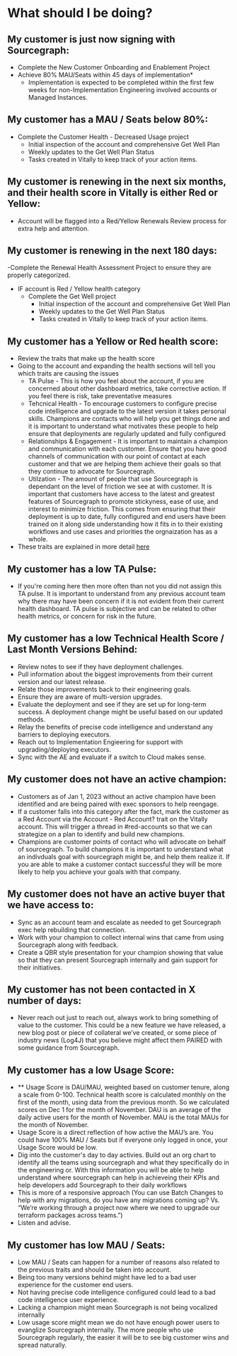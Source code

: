 # What should I be doing?

## My customer is just now signing with Sourcegraph:

- Complete the New Customer Onboarding and Enablement Project
- Achieve 80% MAU/Seats within 45 days of implementation\*
  - Implementation is expected to be completed within the first few weeks for non-Implementation Engineering involved accounts or Managed Instances.

## My customer has a MAU / Seats below 80%:

- Complete the Customer Health - Decreased Usage project
  - Initial inspection of the account and comprehensive Get Well Plan
  - Weekly updates to the Get Well Plan Status
  - Tasks created in Vitally to keep track of your action items.

## My customer is renewing in the next six months, and their health score in Vitally is either Red or Yellow:

- Account will be flagged into a Red/Yellow Renewals Review process for extra help and attention.

## My customer is renewing in the next 180 days:

-Complete the Renewal Health Assessment Project to ensure they are properly categorized.

- IF account is Red / Yellow health category
  - Complete the Get Well project
    - Initial inspection of the account and comprehensive Get Well Plan
    - Weekly updates to the Get Well Plan Status
    - Tasks created in Vitally to keep track of your action items.

## My customer has a Yellow or Red health score:

- Review the traits that make up the health score
- Going to the account and expanding the health sections will tell you which traits are causing the issues
  - TA Pulse - This is how you feel about the account, if you are concerned about other dashboard metrics, take corrective action. If you feel there is risk, take preventative measures
  - Tehcnical Health - To encourage customers to configure precise code intelligence and upgrade to the latest version it takes personal skills. Champions are contacts who will help you get things done and it is important to understand what motivates these people to help ensure that deployments are regularly updated and fully configured
  - Relationships & Engagement - It is important to maintain a champion and communication with each customer. Ensure that you have good channels of communication with our point of contact at each customer and that we are helping them achieve their goals so that they continue to advocate for Sourcegraph.
  - Utilzation - The amount of people that use Sourcegraph is dependant on the level of friction we see at with customer. It is important that customers have access to the latest and greatest features of Sourcegraph to promote stickyness, ease of use, and interest to minimize friction. This comes from ensuring that their deployment is up to date, fully configured and end users have been trained on it along side understanding how it fits in to their existing workflows and use cases and priorities the orgnaization has as a whole.
- These traits are explained in more detail [here](../team-culture/working-with-customers.md#customer-health)

## My customer has a low TA Pulse:

- If you're coming here then more often than not you did not assign this TA pulse. It is important to understand from any previous account team why there may have been concern if it is not evident from their current health dashboard. TA pulse is subjective and can be related to other health metrics, or concern for risk in the future.

## My customer has a low Technical Health Score / Last Month Versions Behind:

- Review notes to see if they have deployment challenges.
- Pull information about the biggest improvements from their current version and our latest release.
- Relate those improvements back to their engineering goals.
- Ensure they are aware of multi-version upgrades.
- Evaluate the deployment and see if they are set up for long-term success. A deployment change might be useful based on our updated methods.
- Relay the benefits of precise code intelligence and understand any barriers to deploying executors.
- Reach out to Implementation Engieering for support with upgrading/deploying executors.
- Sync with the AE and evaluate if a switch to Cloud makes sense.

## My customer does not have an active champion:

- Customers as of Jan 1, 2023 without an active champion have been identified and are being paired with exec sponsors to help reengage.
- If a customer falls into this category after the fact, mark the customer as a Red Account via the Account - Red Account? trait on the Vitally account. This will trigger a thread in #red-accounts so that we can strategize on a plan to identify and build new champions.
- Champions are customer points of contact who will advocate on behalf of sourcegraph. To build champions it is important to understand what an indivduals goal with sourcegraph might be, and help them realize it. If you are able to make a customer contact successful they will be more likely to help you achieve your goals with that company.

## My customer does not have an active buyer that we have access to:

- Sync as an account team and escalate as needed to get Sourcegraph exec help rebuilding that connection.
- Work with your champion to collect internal wins that came from using Sourcegraph along with feedback.
- Create a QBR style presentation for your champion showing that value so that they can present Sourcegraph internally and gain support for their initiatives.

## My customer has not been contacted in X number of days:

- Never reach out just to reach out, always work to bring something of value to the customer. This could be a new feature we have released, a new blog post or piece of collateral we’ve created, or some piece of industry news (Log4J) that you believe might affect them PAIRED with some guidance from Sourcegraph.

## My customer has a low Usage Score:

- \*\* Usage Score is DAU/MAU, weighted based on customer tenure, along a scale from 0-100. Technical health score is calculated monthly on the first of the month, using data from the previous month. So we calculated scores on Dec 1 for the month of November. DAU is an average of the daily active users for the month of November. MAU is the total MAUs for the month of November.
- Usage Score is a direct reflection of how active the MAU’s are. You could have 100% MAU / Seats but if everyone only logged in once, your Usage Score would be low.
- Dig into the customer's day to day activies. Build out an org chart to identify all the teams using sourcegraph and what they specifically do in the engineering or. With this information you will be able to help understand where sourcegraph can help in achieveing their KPIs and help developers add Sourcegraph to their daily workflows
- This is more of a responsive approach (You can use Batch Changes to help with any migrations, do you have any migrations coming up? Vs. “We’re working through a project now where we need to upgrade our terraform packages across teams.”)
- Listen and advise.

## My customer has low MAU / Seats:

- Low MAU / Seats can happen for a number of reasons also related to the previous traits and should be taken into account.
- Being too many versions behind might have led to a bad user experience for the customer end users.
- Not having precise code intelligence configured could lead to a bad code intelligence user experience.
- Lacking a champion might mean Sourcegraph is not being vocalized internally
- Low usage score might mean we do not have enough power users to evanglize Sourcegraph internally. The more people who use Sourcegraph regularly, the easier it will be to see big customer wins and spread naturally.
